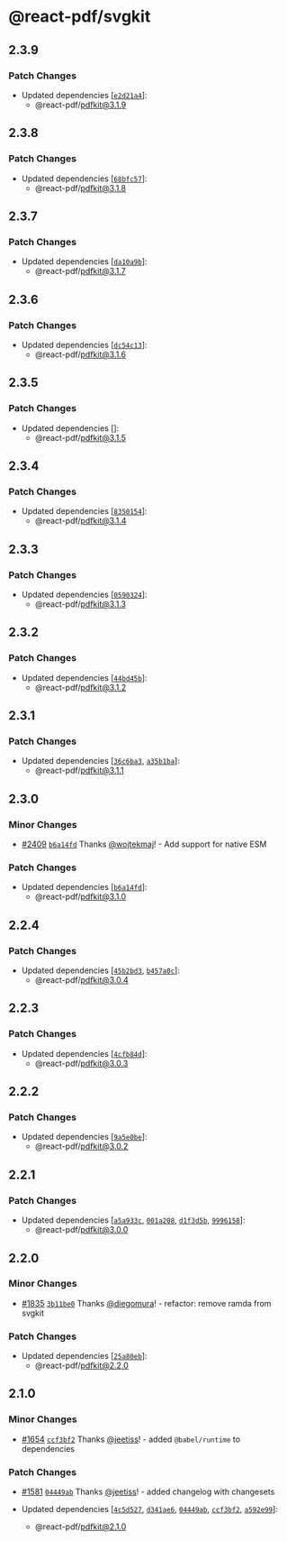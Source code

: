 # @react-pdf/svgkit

## 2.3.9

### Patch Changes

- Updated dependencies [[`e2d21a4`](https://github.com/diegomura/react-pdf/commit/e2d21a433b881bb96ea4d0b3a01a7297dd1f4a94)]:
  - @react-pdf/pdfkit@3.1.9

## 2.3.8

### Patch Changes

- Updated dependencies [[`68bfc57`](https://github.com/diegomura/react-pdf/commit/68bfc575adfb95302e320019715d1eec5398259f)]:
  - @react-pdf/pdfkit@3.1.8

## 2.3.7

### Patch Changes

- Updated dependencies [[`da10a9b`](https://github.com/diegomura/react-pdf/commit/da10a9bb43dc4c4765687850444a24cbc4eb402a)]:
  - @react-pdf/pdfkit@3.1.7

## 2.3.6

### Patch Changes

- Updated dependencies [[`dc54c13`](https://github.com/diegomura/react-pdf/commit/dc54c13625510482e93f80ed5cc07cf3a6a6d34c)]:
  - @react-pdf/pdfkit@3.1.6

## 2.3.5

### Patch Changes

- Updated dependencies []:
  - @react-pdf/pdfkit@3.1.5

## 2.3.4

### Patch Changes

- Updated dependencies [[`8350154`](https://github.com/diegomura/react-pdf/commit/83501541e3a050021e18e112bb472b2dabc142a7)]:
  - @react-pdf/pdfkit@3.1.4

## 2.3.3

### Patch Changes

- Updated dependencies [[`0590324`](https://github.com/diegomura/react-pdf/commit/0590324d7a6d75c0a49520b3f99cfb6594239390)]:
  - @react-pdf/pdfkit@3.1.3

## 2.3.2

### Patch Changes

- Updated dependencies [[`44bd45b`](https://github.com/diegomura/react-pdf/commit/44bd45b1961ca8bae4a2f84cc77db945e5c43419)]:
  - @react-pdf/pdfkit@3.1.2

## 2.3.1

### Patch Changes

- Updated dependencies [[`36c6ba3`](https://github.com/diegomura/react-pdf/commit/36c6ba30ae73a512f19fe5bc47ac8c304887c0da), [`a35b1ba`](https://github.com/diegomura/react-pdf/commit/a35b1ba18d293df51293600d8d56015094d222d8)]:
  - @react-pdf/pdfkit@3.1.1

## 2.3.0

### Minor Changes

- [#2409](https://github.com/diegomura/react-pdf/pull/2409) [`b6a14fd`](https://github.com/diegomura/react-pdf/commit/b6a14fd160fab26a49f798e5294b0e361e67fe37) Thanks [@wojtekmaj](https://github.com/wojtekmaj)! - Add support for native ESM

### Patch Changes

- Updated dependencies [[`b6a14fd`](https://github.com/diegomura/react-pdf/commit/b6a14fd160fab26a49f798e5294b0e361e67fe37)]:
  - @react-pdf/pdfkit@3.1.0

## 2.2.4

### Patch Changes

- Updated dependencies [[`45b2bd3`](https://github.com/diegomura/react-pdf/commit/45b2bd37037c605727ad5783f2f2a438dc19cac4), [`b457a0c`](https://github.com/diegomura/react-pdf/commit/b457a0cc1c1352325e6c633af3000a3c9241f7f7)]:
  - @react-pdf/pdfkit@3.0.4

## 2.2.3

### Patch Changes

- Updated dependencies [[`4cfb84d`](https://github.com/diegomura/react-pdf/commit/4cfb84d9f3d2301720b68b4c40a0257b9520c6e1)]:
  - @react-pdf/pdfkit@3.0.3

## 2.2.2

### Patch Changes

- Updated dependencies [[`9a5e0be`](https://github.com/diegomura/react-pdf/commit/9a5e0befb89756db07ce053192a136df9d4ba905)]:
  - @react-pdf/pdfkit@3.0.2

## 2.2.1

### Patch Changes

- Updated dependencies [[`a5a933c`](https://github.com/diegomura/react-pdf/commit/a5a933c9733e4c77338ef76a2b3545b84a646a81), [`001a208`](https://github.com/diegomura/react-pdf/commit/001a20812fa039d09931b22eb97a8869e3b31cc5), [`d1f3d5b`](https://github.com/diegomura/react-pdf/commit/d1f3d5b9b4103705e95e2160347ee253d842ed5d), [`9996158`](https://github.com/diegomura/react-pdf/commit/9996158636edf2118c4a6dcce08a00408b982993)]:
  - @react-pdf/pdfkit@3.0.0

## 2.2.0

### Minor Changes

- [#1835](https://github.com/diegomura/react-pdf/pull/1835) [`3b11be0`](https://github.com/diegomura/react-pdf/commit/3b11be03cfd35ac065b59250db96145bee57c322) Thanks [@diegomura](https://github.com/diegomura)! - refactor: remove ramda from svgkit

### Patch Changes

- Updated dependencies [[`25a80eb`](https://github.com/diegomura/react-pdf/commit/25a80ebd5f96ade7101883624010bad51474967c)]:
  - @react-pdf/pdfkit@2.2.0

## 2.1.0

### Minor Changes

- [#1654](https://github.com/diegomura/react-pdf/pull/1654) [`ccf3bf2`](https://github.com/diegomura/react-pdf/commit/ccf3bf22867a9bd49668cdd3543ec32492a40e4b) Thanks [@jeetiss](https://github.com/jeetiss)! - added `@babel/runtime` to dependencies

### Patch Changes

- [#1581](https://github.com/diegomura/react-pdf/pull/1581) [`04449ab`](https://github.com/diegomura/react-pdf/commit/04449ab352db0cca2155024dd3e8c690e42193ca) Thanks [@jeetiss](https://github.com/jeetiss)! - added changelog with changesets

- Updated dependencies [[`4c5d527`](https://github.com/diegomura/react-pdf/commit/4c5d52721d29d843f1d09c3fd74370832429f70e), [`d341ae6`](https://github.com/diegomura/react-pdf/commit/d341ae66e91774e95e82deb8d9162bf458688768), [`04449ab`](https://github.com/diegomura/react-pdf/commit/04449ab352db0cca2155024dd3e8c690e42193ca), [`ccf3bf2`](https://github.com/diegomura/react-pdf/commit/ccf3bf22867a9bd49668cdd3543ec32492a40e4b), [`a592e99`](https://github.com/diegomura/react-pdf/commit/a592e99f7df7481697582c2a12f31ce7f9559c66)]:
  - @react-pdf/pdfkit@2.1.0

